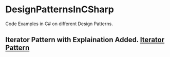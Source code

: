 # DesignPatternsInCSharp
Code Examples in C# on different Design Patterns. 
## **Iterator Pattern** with Explaination Added. [Iterator Pattern](IteratorPattern)
